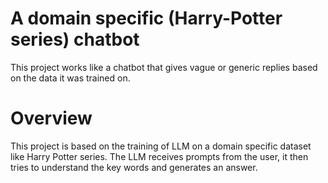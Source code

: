 # A domain specific (Harry-Potter series) chatbot
This project works like a chatbot that gives vague or generic replies based on the data it was trained on.

# Overview
This project is based on the training of LLM on a domain specific dataset like Harry Potter series. The LLM receives prompts from the user, it then tries to understand the key words and generates an answer.
